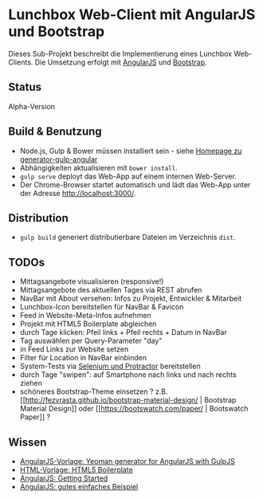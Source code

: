 Lunchbox Web-Client mit AngularJS und Bootstrap
===============================================

Dieses Sub-Projekt beschreibt die Implementierung eines Lunchbox Web-Clients. Die Umsetzung erfolgt mit [AngularJS](https://angularjs.org) und [Bootstrap](http://getbootstrap.com).



Status
------

Alpha-Version



Build & Benutzung
-----------------

* Node.js, Gulp & Bower müssen installiert sein - siehe [Homepage zu generator-gulp-angular](https://www.npmjs.com/package/generator-gulp-angular)
* Abhängigkeiten aktualisieren mit `bower install`.
* `gulp serve` deployt das Web-App auf einem internen Web-Server.
* Der Chrome-Browser startet automatisch und lädt das Web-App unter der Adresse [http://localhost:3000/](http://localhost:3000/).



Distribution
------------

* `gulp build` generiert distributierbare Dateien im Verzeichnis `dist`.



TODOs
-----

* Mittagsangebote visualisieren (responsive!)
* Mittagsangebote des aktuellen Tages via REST abrufen
* NavBar mit About versehen: Infos zu Projekt, Entwickler & Mitarbeit
* Lunchbox-Icon bereitstellen für NavBar & Favicon
* Feed in Website-Meta-Infos aufnehmen
* Projekt mit HTML5 Boilerplate abgleichen
* durch Tage klicken: Pfeil links + Pfeil rechts + Datum in NavBar
* Tag auswählen per Query-Parameter "day"
* in Feed Links zur Website setzen
* Filter für Location in NavBar einbinden
* System-Tests via [Selenium und Protractor](https://github.com/angular/protractor) bereitstellen
* durch Tage "swipen": auf Smartphone nach links und nach rechts ziehen
* schöneres Bootstrap-Theme einsetzen ? z.B. [[http://fezvrasta.github.io/bootstrap-material-design/ | Bootstrap Material Design]] oder [[https://bootswatch.com/paper/ | Bootswatch Paper]] ?



Wissen
------

* [AngularJS-Vorlage: Yeoman generator for AngularJS with GulpJS](https://www.npmjs.com/package/generator-gulp-angular)
* [HTML-Vorlage: HTML5 Boilerplate](https://github.com/h5bp/html5-boilerplate)
* [AngularJS: Getting Started](https://docs.angularjs.org/misc/started)
* [AngularJS: gutes einfaches Beispiel](https://github.com/tastejs/todomvc/tree/master/examples/angularjs)
